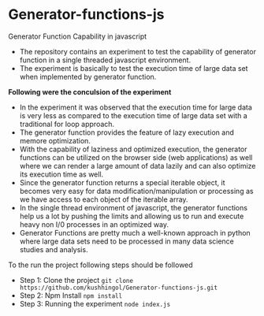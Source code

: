 # Generator-functions-js
Generator Function Capability in javascript

- The repository contains an experiment to test the capability of generator function in a single threaded javascript environment.
- The experiment is basically to test the execution time of large data set when implemented by generator function.

**Following were the conculsion of the experiment**

- In the experiment it was observed that the execution time for large data is very less as compared to the execution time of large data set with a traditional for loop approach.
- The generator function provides the feature of lazy execution and memore optimization.
- With the capability of laziness and optimized execution, the generator functions can be utilized on the browser side (web applications) as well where we can render a large amount of data lazily and can also optimize its execution time as well.
- Since the generator function returns a special iterable object, it becomes very easy for data modification/manipulation or processing as we have access to each object of the iterable array.
- In the single thread environment of javascript, the generator functions help us a lot by pushing the limits and allowing us to run and execute heavy non I/0 processes in an optimized way.
- Generator Functions are pretty much a well-known approach in python where large data sets need to be processed in many data science studies and analysis.

To the run the project following steps should be followed
- Step 1: Clone the project 
```git clone https://github.com/kushhingol/Generator-functions-js.git```
- Step 2: Npm Install
```npm install```
- Step 3: Running the experiment
```node index.js```
